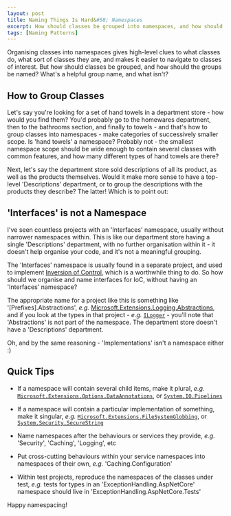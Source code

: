 ```yaml
---
layout: post
title: Naming Things Is Hard&#58; Namespaces
excerpt: How should classes be grouped into namespaces, and how should those namespaces be named? Is 'Interfaces' a namespace?
tags: [Naming Patterns]
---
```


Organising classes into namespaces gives high-level clues to what classes do, what sort of classes
they are, and makes it easier to navigate to classes of interest. But how should classes be grouped,
and how should the groups be named? What's a helpful group name, and what isn't?

## How to Group Classes

Let's say you're looking for a set of hand towels in a department store - how would you find them?
You'd probably go to the homewares department, then to the bathrooms section, and finally to towels - 
and that's how to group classes into namespaces - make categories of successively smaller scope. Is 
'hand towels' a namespace? Probably not - the smallest namespace scope should be wide enough to contain
several classes with common features, and how many different types of hand towels are there?

Next, let's say the department store sold descriptions of all its product, as well as the products 
themselves. Would it make more sense to have a top-level 'Descriptions' department, or to group the
descriptions with the products they describe? The latter! Which is to point out:

## 'Interfaces' is not a Namespace

I've seen countless projects with an 'Interfaces' namespace, usually without narrower namespaces within.
This is like our department store having a single 'Descriptions' department, with no further organisation
within it - it doesn't help organise your code, and it's not a meaningful grouping.

The 'Interfaces' namespace is usually found in a separate project, and used to implement
[Inversion of Control](https://en.wikipedia.org/wiki/Inversion_of_control), which is a worthwhile thing
to do. So how should we organise and name interfaces for IoC, without having an 'Interfaces' namespace?

The appropriate name for a project like this is something like '[Prefixes].Abstractions', _e.g._
[Microsoft.Extensions.Logging.Abstractions](https://nuget.org/packages/Microsoft.Extensions.Logging.Abstractions),
and if you look at the types in that project - _e.g._ 
[`ILogger`](https://github.com/dotnet/runtime/blob/main/src/libraries/Microsoft.Extensions.Logging.Abstractions/src/ILogger.cs) -
you'll note that 'Abstractions' is not part of the namespace. The department store doesn't have a
'Descriptions' department.

Oh, and by the same reasoning - 'Implementations' isn't a namespace either :)

## Quick Tips

- If a namespace will contain several child items, make it plural, _e.g._ 
  [`Microsoft.Extensions.Options.DataAnnotations`](https://nuget.org/packages/Microsoft.Extensions.Options.DataAnnotationsDataAnnotations),
  or [`System.IO.Pipelines`](https://nuget.org/packages/System.IO.Pipelines)

- If a namespace will contain a particular implementation of something, make it singular, _e.g._
  [`Microsoft.Extensions.FileSystemGlobbing`](https://nuget.org/packages/Microsoft.Extensions.FileSystemGlobbing),
  or [`System.Security.SecureString`](https://nuget.org/packages/System.Security.SecureString)

- Name namespaces after the behaviours or services they provide, _e.g._ 'Security', 'Caching',
  'Logging', etc
  
- Put cross-cutting behaviours within your service namespaces into namespaces of their own, _e.g._
  'Caching.Configuration'

- Within test projects, reproduce the namespaces of the classes under test, _e.g._ tests for types in an 
  'ExceptionHandling.AspNetCore' namespace should live in 'ExceptionHandling.AspNetCore.Tests'

Happy namespacing!

